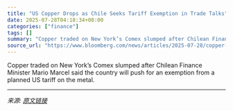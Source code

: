 ```yaml
---
title: "US Copper Drops as Chile Seeks Tariff Exemption in Trade Talks"
date: 2025-07-28T04:18:34+08:00
categories: ["finance"]
tags: []
summary: "Copper traded on New York’s Comex slumped after Chilean Finance Minister Mario Marcel said the country will push for an exemption from a planned US tariff on the metal."
source_url: "https://www.bloomberg.com/news/articles/2025-07-28/copper-rises-to-start-pivotal-week-ahead-of-us-tariff-deadline"
---
```


Copper traded on New York’s Comex slumped after Chilean Finance Minister Mario Marcel said the country will push for an exemption from a planned US tariff on the metal.

---

*来源: [原文链接](https://www.bloomberg.com/news/articles/2025-07-28/copper-rises-to-start-pivotal-week-ahead-of-us-tariff-deadline)*
